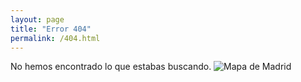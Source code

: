 ```yaml
---
layout: page
title: "Error 404"
permalink: /404.html
---
```

No hemos encontrado lo que estabas buscando.
![Mapa de Madrid](https://upload.wikimedia.org/wikipedia/commons/9/9a/Plano_de_Madrid_Antonio_Mancelli_1622-1635.jpg)
